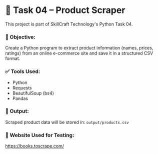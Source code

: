 # 🧩 Task 04 – Product Scraper

This project is part of SkillCraft Technology's Python Task 04.

### 📌 Objective:
Create a Python program to extract product information (names, prices, ratings) from an online e-commerce site and save it in a structured CSV format.

### ✅ Tools Used:
- Python
- Requests
- BeautifulSoup (bs4)
- Pandas

### 📁 Output:
Scraped product data will be stored in: `output/products.csv`

### 🔗 Website Used for Testing:
https://books.toscrape.com/
